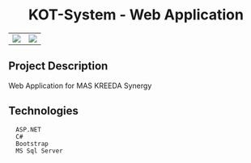 <h1 align="center"> KOT-System - Web Application </h1>

<table>
  <tr>
    <td>
      <img src="https://user-images.githubusercontent.com/74088854/209474287-735eedcf-f40a-42e8-91c5-9037ec8c9b51.jpg">
    </td>
    <td>
      <img src="https://user-images.githubusercontent.com/74088854/209474696-d70681f2-5b9f-4662-9054-43f9cda2b035.jpg">
    </td>
  </tr>
</table>

## Project Description
Web Application for MAS KREEDA Synergy
## Technologies
```
  ASP.NET
  C#
  Bootstrap
  MS Sql Server
```

